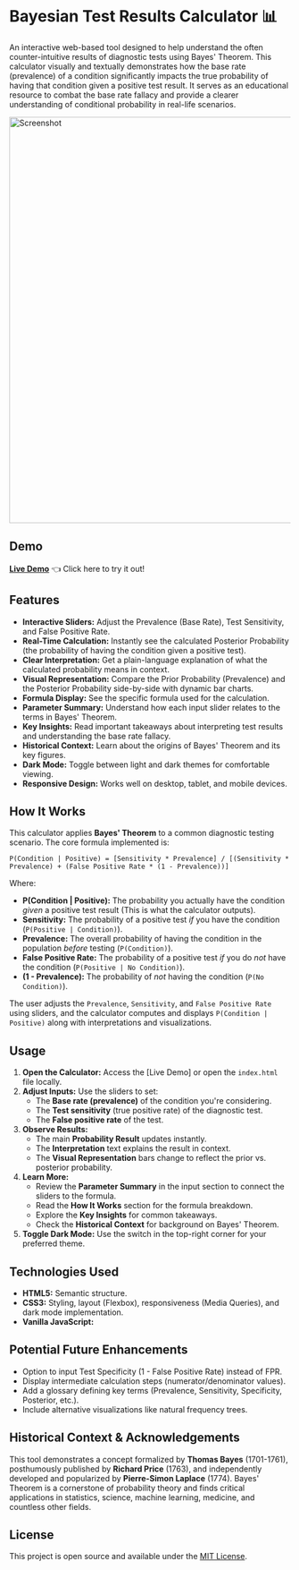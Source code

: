 # Bayesian Test Results Calculator 📊

An interactive web-based tool designed to help understand the often counter-intuitive results of diagnostic tests using Bayes' Theorem. This calculator visually and textually demonstrates how the base rate (prevalence) of a condition significantly impacts the true probability of having that condition given a positive test result. It serves as an educational resource to combat the base rate fallacy and provide a clearer understanding of conditional probability in real-life scenarios.

<img width="726" alt="Screenshot" src="https://github.com/user-attachments/assets/a69c8c4f-783b-4323-9045-773bd3a41dcf" />

## Demo
**[Live Demo](https://edisedis777.github.io/Bayesian-Test-Results-Calculator/)** 👈 Click here to try it out!

## Features

*   **Interactive Sliders:** Adjust the Prevalence (Base Rate), Test Sensitivity, and False Positive Rate.
*   **Real-Time Calculation:** Instantly see the calculated Posterior Probability (the probability of having the condition given a positive test).
*   **Clear Interpretation:** Get a plain-language explanation of what the calculated probability means in context.
*   **Visual Representation:** Compare the Prior Probability (Prevalence) and the Posterior Probability side-by-side with dynamic bar charts.
*   **Formula Display:** See the specific formula used for the calculation.
*   **Parameter Summary:** Understand how each input slider relates to the terms in Bayes' Theorem.
*   **Key Insights:** Read important takeaways about interpreting test results and understanding the base rate fallacy.
*   **Historical Context:** Learn about the origins of Bayes' Theorem and its key figures.
*   **Dark Mode:** Toggle between light and dark themes for comfortable viewing.
*   **Responsive Design:** Works well on desktop, tablet, and mobile devices.

## How It Works

This calculator applies **Bayes' Theorem** to a common diagnostic testing scenario. The core formula implemented is:

`P(Condition | Positive) = [Sensitivity * Prevalence] / [(Sensitivity * Prevalence) + (False Positive Rate * (1 - Prevalence))]`

Where:

*   **P(Condition | Positive):** The probability you actually have the condition *given* a positive test result (This is what the calculator outputs).
*   **Sensitivity:** The probability of a positive test *if* you have the condition (`P(Positive | Condition)`).
*   **Prevalence:** The overall probability of having the condition in the population *before* testing (`P(Condition)`).
*   **False Positive Rate:** The probability of a positive test *if* you do *not* have the condition (`P(Positive | No Condition)`).
*   **(1 - Prevalence):** The probability of *not* having the condition (`P(No Condition)`).

The user adjusts the `Prevalence`, `Sensitivity`, and `False Positive Rate` using sliders, and the calculator computes and displays `P(Condition | Positive)` along with interpretations and visualizations.

## Usage

1.  **Open the Calculator:** Access the [Live Demo] or open the `index.html` file locally.
2.  **Adjust Inputs:** Use the sliders to set:
    *   The **Base rate (prevalence)** of the condition you're considering.
    *   The **Test sensitivity** (true positive rate) of the diagnostic test.
    *   The **False positive rate** of the test.
3.  **Observe Results:**
    *   The main **Probability Result** updates instantly.
    *   The **Interpretation** text explains the result in context.
    *   The **Visual Representation** bars change to reflect the prior vs. posterior probability.
4.  **Learn More:**
    *   Review the **Parameter Summary** in the input section to connect the sliders to the formula.
    *   Read the **How It Works** section for the formula breakdown.
    *   Explore the **Key Insights** for common takeaways.
    *   Check the **Historical Context** for background on Bayes' Theorem.
5.  **Toggle Dark Mode:** Use the switch in the top-right corner for your preferred theme.

## Technologies Used

*   **HTML5:** Semantic structure.
*   **CSS3:** Styling, layout (Flexbox), responsiveness (Media Queries), and dark mode implementation.
*   **Vanilla JavaScript:**

## Potential Future Enhancements

*   Option to input Test Specificity (1 - False Positive Rate) instead of FPR.
*   Display intermediate calculation steps (numerator/denominator values).
*   Add a glossary defining key terms (Prevalence, Sensitivity, Specificity, Posterior, etc.).
*   Include alternative visualizations like natural frequency trees.

## Historical Context & Acknowledgements

This tool demonstrates a concept formalized by **Thomas Bayes** (1701-1761), posthumously published by **Richard Price** (1763), and independently developed and popularized by **Pierre-Simon Laplace** (1774). Bayes' Theorem is a cornerstone of probability theory and finds critical applications in statistics, science, machine learning, medicine, and countless other fields.

## License

This project is open source and available under the [MIT License](LICENSE).

